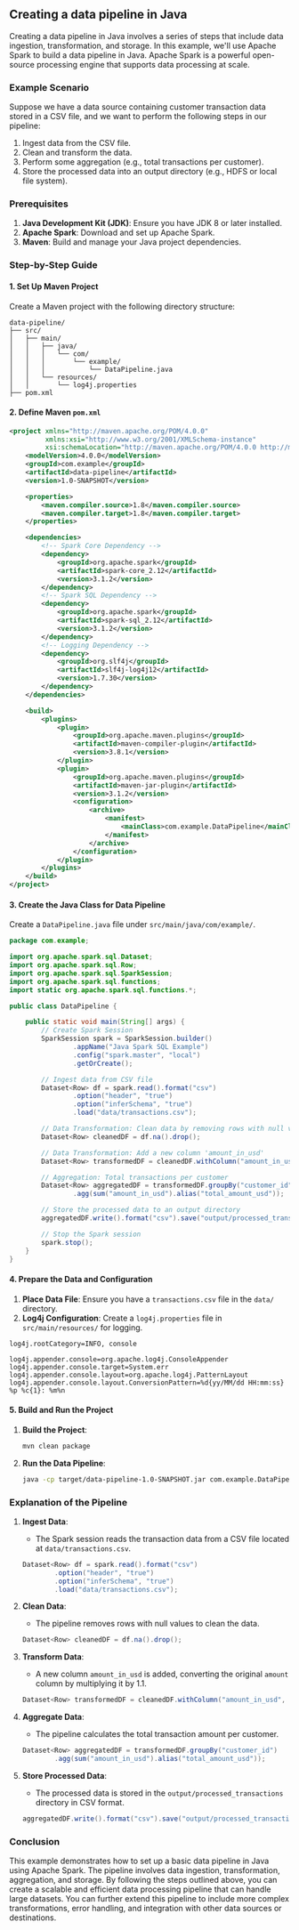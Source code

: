 ## Creating a data pipeline in Java

Creating a data pipeline in Java involves a series of steps that include data ingestion, transformation, and storage. In this example, we'll use Apache Spark to build a data pipeline in Java. Apache Spark is a powerful open-source processing engine that supports data processing at scale.

### Example Scenario

Suppose we have a data source containing customer transaction data stored in a CSV file, and we want to perform the following steps in our pipeline:
1. Ingest data from the CSV file.
2. Clean and transform the data.
3. Perform some aggregation (e.g., total transactions per customer).
4. Store the processed data into an output directory (e.g., HDFS or local file system).

### Prerequisites

1. **Java Development Kit (JDK)**: Ensure you have JDK 8 or later installed.
2. **Apache Spark**: Download and set up Apache Spark.
3. **Maven**: Build and manage your Java project dependencies.

### Step-by-Step Guide

#### 1. Set Up Maven Project

Create a Maven project with the following directory structure:

```
data-pipeline/
├── src/
│   ├── main/
│   │   ├── java/
│   │   │   └── com/
│   │   │       └── example/
│   │   │           └── DataPipeline.java
│   │   └── resources/
│   │       └── log4j.properties
├── pom.xml
```

#### 2. Define Maven `pom.xml`

```xml
<project xmlns="http://maven.apache.org/POM/4.0.0"
         xmlns:xsi="http://www.w3.org/2001/XMLSchema-instance"
         xsi:schemaLocation="http://maven.apache.org/POM/4.0.0 http://maven.apache.org/xsd/maven-4.0.0.xsd">
    <modelVersion>4.0.0</modelVersion>
    <groupId>com.example</groupId>
    <artifactId>data-pipeline</artifactId>
    <version>1.0-SNAPSHOT</version>

    <properties>
        <maven.compiler.source>1.8</maven.compiler.source>
        <maven.compiler.target>1.8</maven.compiler.target>
    </properties>

    <dependencies>
        <!-- Spark Core Dependency -->
        <dependency>
            <groupId>org.apache.spark</groupId>
            <artifactId>spark-core_2.12</artifactId>
            <version>3.1.2</version>
        </dependency>
        <!-- Spark SQL Dependency -->
        <dependency>
            <groupId>org.apache.spark</groupId>
            <artifactId>spark-sql_2.12</artifactId>
            <version>3.1.2</version>
        </dependency>
        <!-- Logging Dependency -->
        <dependency>
            <groupId>org.slf4j</groupId>
            <artifactId>slf4j-log4j12</artifactId>
            <version>1.7.30</version>
        </dependency>
    </dependencies>

    <build>
        <plugins>
            <plugin>
                <groupId>org.apache.maven.plugins</groupId>
                <artifactId>maven-compiler-plugin</artifactId>
                <version>3.8.1</version>
            </plugin>
            <plugin>
                <groupId>org.apache.maven.plugins</groupId>
                <artifactId>maven-jar-plugin</artifactId>
                <version>3.1.2</version>
                <configuration>
                    <archive>
                        <manifest>
                            <mainClass>com.example.DataPipeline</mainClass>
                        </manifest>
                    </archive>
                </configuration>
            </plugin>
        </plugins>
    </build>
</project>
```

#### 3. Create the Java Class for Data Pipeline

Create a `DataPipeline.java` file under `src/main/java/com/example/`.

```java
package com.example;

import org.apache.spark.sql.Dataset;
import org.apache.spark.sql.Row;
import org.apache.spark.sql.SparkSession;
import org.apache.spark.sql.functions;
import static org.apache.spark.sql.functions.*;

public class DataPipeline {

    public static void main(String[] args) {
        // Create Spark Session
        SparkSession spark = SparkSession.builder()
                .appName("Java Spark SQL Example")
                .config("spark.master", "local")
                .getOrCreate();

        // Ingest data from CSV file
        Dataset<Row> df = spark.read().format("csv")
                .option("header", "true")
                .option("inferSchema", "true")
                .load("data/transactions.csv");

        // Data Transformation: Clean data by removing rows with null values
        Dataset<Row> cleanedDF = df.na().drop();

        // Data Transformation: Add a new column 'amount_in_usd'
        Dataset<Row> transformedDF = cleanedDF.withColumn("amount_in_usd", col("amount").multiply(1.1));

        // Aggregation: Total transactions per customer
        Dataset<Row> aggregatedDF = transformedDF.groupBy("customer_id")
                .agg(sum("amount_in_usd").alias("total_amount_usd"));

        // Store the processed data to an output directory
        aggregatedDF.write().format("csv").save("output/processed_transactions");

        // Stop the Spark session
        spark.stop();
    }
}
```

#### 4. Prepare the Data and Configuration

1. **Place Data File**: Ensure you have a `transactions.csv` file in the `data/` directory.
2. **Log4j Configuration**: Create a `log4j.properties` file in `src/main/resources/` for logging.

```properties
log4j.rootCategory=INFO, console

log4j.appender.console=org.apache.log4j.ConsoleAppender
log4j.appender.console.target=System.err
log4j.appender.console.layout=org.apache.log4j.PatternLayout
log4j.appender.console.layout.ConversionPattern=%d{yy/MM/dd HH:mm:ss} %p %c{1}: %m%n
```

#### 5. Build and Run the Project

1. **Build the Project**:
   ```bash
   mvn clean package
   ```

2. **Run the Data Pipeline**:
   ```bash
   java -cp target/data-pipeline-1.0-SNAPSHOT.jar com.example.DataPipeline
   ```

### Explanation of the Pipeline

1. **Ingest Data**:
   - The Spark session reads the transaction data from a CSV file located at `data/transactions.csv`.
   ```java
   Dataset<Row> df = spark.read().format("csv")
           .option("header", "true")
           .option("inferSchema", "true")
           .load("data/transactions.csv");
   ```

2. **Clean Data**:
   - The pipeline removes rows with null values to clean the data.
   ```java
   Dataset<Row> cleanedDF = df.na().drop();
   ```

3. **Transform Data**:
   - A new column `amount_in_usd` is added, converting the original `amount` column by multiplying it by 1.1.
   ```java
   Dataset<Row> transformedDF = cleanedDF.withColumn("amount_in_usd", col("amount").multiply(1.1));
   ```

4. **Aggregate Data**:
   - The pipeline calculates the total transaction amount per customer.
   ```java
   Dataset<Row> aggregatedDF = transformedDF.groupBy("customer_id")
           .agg(sum("amount_in_usd").alias("total_amount_usd"));
   ```

5. **Store Processed Data**:
   - The processed data is stored in the `output/processed_transactions` directory in CSV format.
   ```java
   aggregatedDF.write().format("csv").save("output/processed_transactions");
   ```

### Conclusion

This example demonstrates how to set up a basic data pipeline in Java using Apache Spark. The pipeline involves data ingestion, transformation, aggregation, and storage. By following the steps outlined above, you can create a scalable and efficient data processing pipeline that can handle large datasets. You can further extend this pipeline to include more complex transformations, error handling, and integration with other data sources or destinations.
